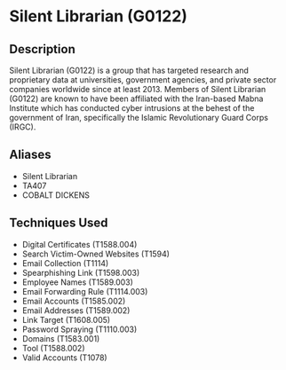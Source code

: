 # Silent Librarian (G0122)

## Description
Silent Librarian (G0122) is a group that has targeted research and proprietary data at universities, government agencies, and private sector companies worldwide since at least 2013. Members of  Silent Librarian (G0122) are known to have been affiliated with the Iran-based Mabna Institute which has conducted cyber intrusions at the behest of the government of Iran, specifically the Islamic Revolutionary Guard Corps (IRGC).

## Aliases
- Silent Librarian
- TA407
- COBALT DICKENS

## Techniques Used
- Digital Certificates (T1588.004)
- Search Victim-Owned Websites (T1594)
- Email Collection (T1114)
- Spearphishing Link (T1598.003)
- Employee Names (T1589.003)
- Email Forwarding Rule (T1114.003)
- Email Accounts (T1585.002)
- Email Addresses (T1589.002)
- Link Target (T1608.005)
- Password Spraying (T1110.003)
- Domains (T1583.001)
- Tool (T1588.002)
- Valid Accounts (T1078)
